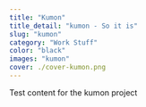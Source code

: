 ```yaml
---
title: "Kumon"
title_detail: "kumon - So it is"
slug: "kumon"
category: "Work Stuff"
color: "black"
images: "kumon"
cover: ./cover-kumon.png
---
```


Test content for the kumon project
